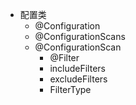- 配置类
  - @Configuration
  - @ConfigurationScans
  - @ConfigurationScan
    - @Filter
    - includeFilters
    - excludeFilters
    - FilterType
